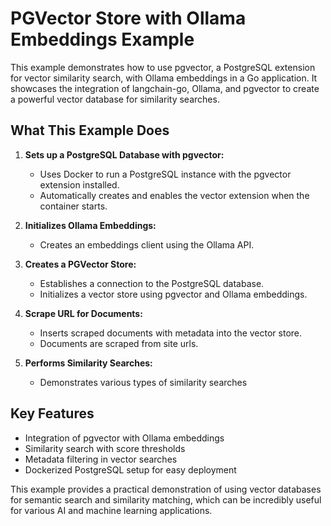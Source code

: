# PGVector Store with Ollama Embeddings Example

This example demonstrates how to use pgvector, a PostgreSQL extension for vector similarity search, with Ollama embeddings in a Go application. It showcases the integration of langchain-go, Ollama, and pgvector to create a powerful vector database for similarity searches.

## What This Example Does

1. **Sets up a PostgreSQL Database with pgvector:**
   - Uses Docker to run a PostgreSQL instance with the pgvector extension installed.
   - Automatically creates and enables the vector extension when the container starts.

2. **Initializes Ollama Embeddings:**
   - Creates an embeddings client using the Ollama API.

3. **Creates a PGVector Store:**
   - Establishes a connection to the PostgreSQL database.
   - Initializes a vector store using pgvector and Ollama embeddings.

4. **Scrape URL for Documents:**
   - Inserts scraped documents with metadata into the vector store.
   - Documents are scraped from site urls.

5. **Performs Similarity Searches:**
   - Demonstrates various types of similarity searches

## Key Features

- Integration of pgvector with Ollama embeddings
- Similarity search with score thresholds
- Metadata filtering in vector searches
- Dockerized PostgreSQL setup for easy deployment

This example provides a practical demonstration of using vector databases for semantic search and similarity matching, which can be incredibly useful for various AI and machine learning applications.
